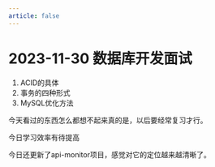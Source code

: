 ```yaml
---
article: false
---
```


# 2023-11-30 数据库开发面试

1. ACID的具体
2. 事务的四种形式
3. MySQL优化方法



今天看过的东西怎么都想不起来真的是，以后要经常复习才行。

今日学习效率有待提高

今日还更新了api-monitor项目，感觉对它的定位越来越清晰了。



